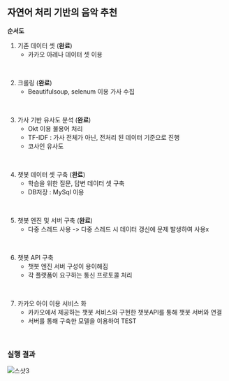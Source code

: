 ## 자연어 처리 기반의 음악 추천

**순서도**

1. 기존 데이터 셋 (**완료**)
   - 카카오 아레나 데이터 셋 이용

<br>

2. 크롤링 (**완료**)
   - Beautifulsoup, selenum 이용 가사 수집

<br>

3. 가사 기반 유사도 분석 (**완료**)
   - Okt 이용 불용어 처리
   - TF-IDF : 가사 전체가 아닌, 전처리 된 데이터 기준으로 진행
   - 코사인 유사도

<br>

4. 챗봇 데이터 셋 구축 (**완료**)
   - 학습을 위한 질문, 답변 데이터 셋 구축
   - DB저장 : MySql 이용

<br>

5. 챗봇 엔진 및 서버 구축 (**완료**)
   - 다중 스레드 사용 -> 다중 스레드 시 데이터 갱신에 문제 발생하여 사용x 

<br>

6. 챗봇 API 구축
   - 챗봇 엔진 서버 구성이 용이해짐
   - 각 플랫폼이 요구하는 통신 프로토콜 처리

<br>

7. 카카오 아이 이용 서비스 화
   - 카카오에서 제공하는 챗봇 서비스와 구현한 챗봇API를 통해 챗봇 서버와 연결
   - 서버를 통해 구축한 모델을 이용하여 TEST

<br>

### 실행 결과

![스샷3](C:\Users\ILIFO-104\Desktop\챗봇\스샷3.JPG) 
